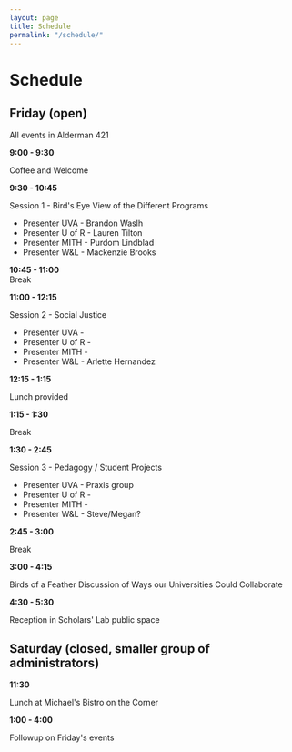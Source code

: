 ```yaml
---
layout: page
title: Schedule
permalink: "/schedule/"
---
```


# Schedule

## Friday (open)

All events in Alderman 421


**9:00 - 9:30**

Coffee and Welcome

**9:30 - 10:45**

Session 1 - Bird's Eye View of the Different Programs

* Presenter UVA - Brandon Waslh
* Presenter U of R - Lauren Tilton
* Presenter MITH - Purdom Lindblad
* Presenter W&amp;L - Mackenzie Brooks


**10:45 - 11:00**			
Break

**11:00 - 12:15** 			

Session 2 - Social Justice

* Presenter UVA -
* Presenter U of R -
* Presenter MITH -
* Presenter W&amp;L - Arlette Hernandez

**12:15 - 1:15**

Lunch provided

**1:15 - 1:30**			

Break

**1:30 - 2:45**			

Session 3 - Pedagogy / Student Projects

* Presenter UVA - Praxis group
* Presenter U of R -
* Presenter MITH -
* Presenter W&amp;L - Steve/Megan?

**2:45 - 3:00**

Break

**3:00 - 4:15**		

Birds of a Feather Discussion of Ways our Universities Could Collaborate

**4:30 - 5:30**			

Reception in Scholars' Lab public space

## Saturday (closed, smaller group of administrators)

**11:30**

Lunch at Michael's Bistro on the Corner

**1:00 - 4:00**

Followup on Friday's events
